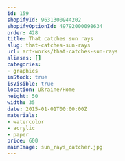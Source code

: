 ```yaml
---
id: 159
shopifyId: 9631300944202
shopifyOptionId: 49792000098634
order: 428
title: That catches sun rays
slug: that-catches-sun-rays
url: art-works/that-catches-sun-rays
aliases: []
categories:
- graphics
inStock: true
isVisible: true
location: Ukraine/Home
height: 50
width: 35
date: 2015-01-01T00:00:00Z
materials:
- watercolor
- acrylic
- paper
price: 600
mainImage: sun_rays_catcher.jpg
---
```

